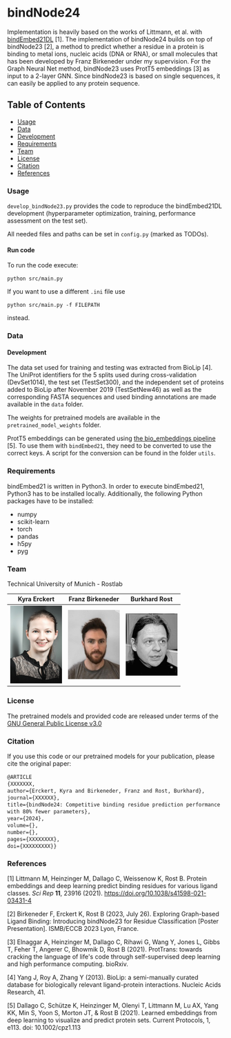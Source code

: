 # bindNode24
Implementation is heavily based on the works of Littmann, et al. with [bindEmbed21DL](https://github.com/Rostlab/bindPredict/blob/master/bindEmbed21DL.py) [1].
The implementation of bindNode24 builds on top of bindNode23 [2], a method to predict whether a residue in a protein is binding to metal ions, nucleic acids (DNA or RNA), or small molecules that has been developed by Franz Birkeneder under my supervision. For the Graph Neural Net method, bindNode23 uses ProtT5 embeddings [3] as input to a 2-layer GNN. Since bindNode23 is based on single sequences, it can easily be applied to any protein sequence.
 
## Table of Contents

- [Usage](#Usage)
- [Data](#Data)
- [Development](#Development)
- [Requirements](#Requirements)
- [Team](#Team)
- [License](#License)
- [Citation](#Citation)
- [References](#References)
 
### Usage


`develop_bindNode23.py` provides the code to reproduce the bindEmbed21DL development (hyperparameter optimization, training, performance assessment on the test set).

All needed files and paths can be set in `config.py` (marked as TODOs).

#### Run code

To run the code execute:
```
python src/main.py
```

If you want to use a different `.ini` file use 
```
python src/main.py -f FILEPATH
```
instead.

### Data

#### Development

The data set used for training and testing was extracted from BioLip [4]. The UniProt identifiers for the 5 splits used during cross-validation (DevSet1014), the test set (TestSet300), and the independent set of proteins added to BioLip after November 2019 (TestSetNew46) as well as the corresponding FASTA sequences and used binding annotations are made available in the `data` folder.

The weights for pretrained models are available in the `pretrained_model_weights` folder.

ProtT5 embeddings can be generated using [the bio_embeddings pipeline](https://github.com/sacdallago/bio_embeddings) [5]. To use them with `bindEmbed21`, they need to be converted to use the correct keys. A script for the conversion can be found in the folder `utils`.

### Requirements

bindEmbed21 is written in Python3. In order to execute bindEmbed21, Python3 has to be installed locally. Additionally, the following Python packages have to be installed:
- numpy
- scikit-learn
- torch
- pandas
- h5py
- pyg

### Team

Technical University of Munich - Rostlab

| Kyra Erckert | Franz Birkeneder | Burkhard Rost |
|:------------:|:-------------:|:-------------:|
|<img width=120/ src="https://github.com/erckert/bindNode24/raw/main/images/erckert.jpg"> |<img width=120/ src="https://github.com/erckert/bindNode24/raw/main/images/birkeneder.jpg">|<img width=120/ src="https://github.com/erckert/bindNode24/raw/main/images/rost.jpg">|


### License

The pretrained models and provided code are released under terms of the [GNU General Public License v3.0](https://choosealicense.com/licenses/gpl-3.0/)

### Citation

If you use this code or our pretrained models for your publication, please cite the original paper:
```
@ARTICLE
{XXXXXXX,
author={Erckert, Kyra and Birkeneder, Franz and Rost, Burkhard},
journal={XXXXXX},
title={bindNode24: Competitive binding residue prediction performance with 80% fewer parameters},
year={2024},
volume={},
number={},
pages={XXXXXXXX},
doi={XXXXXXXXX}}
```


### References

[1] Littmann M, Heinzinger M, Dallago C, Weissenow K, Rost B. Protein embeddings and deep learning predict binding residues for various ligand classes. *Sci Rep* **11**, 23916 (2021). https://doi.org/10.1038/s41598-021-03431-4

[2] Birkeneder F, Erckert K, Rost B (2023, July 26). Exploring Graph-based Ligand Binding: Introducing bindNode23 for Residue Classification [Poster Presentation]. ISMB/ECCB 2023 Lyon, France. 

[3] Elnaggar A, Heinzinger M, Dallago C, Rihawi G, Wang Y, Jones L, Gibbs T, Feher T, Angerer C, Bhowmik D, Rost B (2021). ProtTrans: towards cracking the language of life's code through self-supervised deep learning and high performance computing. bioRxiv.

[4] Yang J, Roy A, Zhang Y (2013). BioLip: a semi-manually curated database for biologically relevant ligand-protein interactions. Nucleic Acids Research, 41.

[5] Dallago C, Schütze K, Heinzinger M, Olenyi T, Littmann M, Lu AX, Yang KK, Min S, Yoon S, Morton JT, & Rost B (2021). Learned embeddings from deep learning to visualize and predict protein sets. Current Protocols, 1, e113. doi: 10.1002/cpz1.113